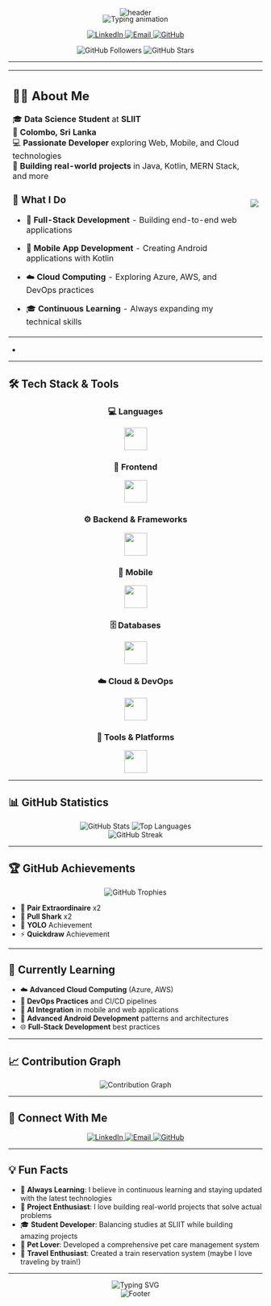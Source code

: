 <p align="center">
  <img src="https://capsule-render.vercel.app/api?type=waving&color=0:0EA5E9,50:22C55E,100:F59E0B&height=220&section=header&text=Tharaka%20Samaraweera&fontSize=48&fontColor=ffffff&fontAlignY=36&desc=Data%20Science%20Student%20%7C%20Full-Stack%20Developer%20%7C%20Tech%20Enthusiast&descAlignY=56&descAlign=50" alt="header"/>
</p>

<p align="center" style="margin-top:-18px;">
  <img src="https://readme-typing-svg.demolab.com?font=Fira+Code&pause=1200&color=FF2D95&center=true&vCenter=true&width=700&lines=Welcome+to+my+GitHub!;Full-Stack+%26+Mobile+Developer;Android+%28Kotlin%29+%7C+React+%7C+Java;Always+learning+something+new+%F0%9F%9A%80" alt="Typing animation" />
</p>

<p align="center">
  <a href="https://www.linkedin.com/in/tharaka-samaraweera-b0a9b1365">
  <img alt="LinkedIn" src="https://img.shields.io/badge/LinkedIn-0A66C2?style=for-the-badge&logo=linkedin&logoColor=white"/>
  </a>
  <a href="mailto:tharakasamaraweera45@gmail.com">
  <img alt="Email" src="https://img.shields.io/badge/Email-ea4335?style=for-the-badge&logo=gmail&logoColor=white"/>
  </a>
  <a href="https://github.com/Tharaka4452">
  <img alt="GitHub" src="https://img.shields.io/badge/GitHub-100000?style=for-the-badge&logo=github&logoColor=white"/>
  </a>
</p>

<div align="center">
  <img src="https://img.shields.io/github/followers/Tharaka4452?label=Followers" alt="GitHub Followers" />
  <img src="https://img.shields.io/github/stars/Tharaka4452?label=Stars" alt="GitHub Stars" />
</div>

---

<div align="center">
  
<table>
  <tr>
    <td>

 ## 🧑‍💻 About Me

🎓 **Data Science Student** at **SLIIT**  
📍 **Colombo, Sri Lanka**  
💻 **Passionate Developer** exploring Web, Mobile, and Cloud technologies  
🚀 **Building real-world projects** in Java, Kotlin, MERN Stack, and more

### 🎯 What I Do
- 🔨 **Full-Stack Development** - Building end-to-end web applications
- 📱 **Mobile App Development** - Creating Android applications with Kotlin
- ☁️ **Cloud Computing** - Exploring Azure, AWS, and DevOps practices
- 🎓 **Continuous Learning** - Always expanding my technical skills

    </td>
    <td>
      <img src="https://user-images.githubusercontent.com/74038190/212749447-bfb7e725-6987-49d9-ae85-2015e3e7cc41.gif">
    </td>
  </tr>
</table>

</div>



- 

---

## 🛠️ Tech Stack & Tools  

<div align="center">

### 💻 Languages  
<img src="https://skillicons.dev/icons?i=java,kotlin,python,js,ts,c,cpp" height="45" />

### 🎨 Frontend  
<img src="https://skillicons.dev/icons?i=react,html,css,tailwind,bootstrap,materialui" height="45" />

### ⚙️ Backend & Frameworks  
<img src="https://skillicons.dev/icons?i=nodejs,express,spring,java" height="45" />

### 📱 Mobile  
<img src="https://skillicons.dev/icons?i=android,kotlin,firebase" height="45" />

### 🗄️ Databases  
<img src="https://skillicons.dev/icons?i=mysql,mongodb,firebase" height="45" />

### ☁️ Cloud & DevOps  
<img src="https://skillicons.dev/icons?i=aws,azure,docker,gitlab" height="45" />

### 🔧 Tools & Platforms  
<img src="https://skillicons.dev/icons?i=git,github,vscode,eclipse,postman,linux" height="45" />

</div>


---

## 📊 GitHub Statistics

<div align="center">
  <img src="https://github-readme-stats.vercel.app/api?username=Tharaka4452&show_icons=true&theme=tokyonight&hide_border=true&count_private=true" alt="GitHub Stats" />
  <img src="https://github-readme-stats.vercel.app/api/top-langs/?username=Tharaka4452&layout=compact&theme=tokyonight&hide_border=true" alt="Top Languages" />
</div>

<div align="center">
  <img src="https://github-readme-streak-stats.herokuapp.com/?user=Tharaka4452&theme=tokyonight&hide_border=true" alt="GitHub Streak" />
</div>

---

## 🏆 GitHub Achievements

<div align="center">
  <img src="https://github-profile-trophy.vercel.app/?username=Tharaka4452&theme=tokyonight&no-frame=true&row=1&column=7" alt="GitHub Trophies" />
</div>

- 🏅 **Pair Extraordinaire** x2
- 🦈 **Pull Shark** x2
- 🎯 **YOLO** Achievement
- ⚡ **Quickdraw** Achievement

---

## 🌱 Currently Learning

- ☁️ **Advanced Cloud Computing** (Azure, AWS)
- 🔧 **DevOps Practices** and CI/CD pipelines
- 🤖 **AI Integration** in mobile and web applications
- 📱 **Advanced Android Development** patterns and architectures
- 🌐 **Full-Stack Development** best practices

---

## 📈 Contribution Graph

<div align="center">
  <img src="https://github-readme-activity-graph.vercel.app/graph?username=Tharaka4452&theme=tokyonight&hide_border=true" alt="Contribution Graph" />
</div>

---

## 🤝 Connect With Me

<p align="center">
  <a href="https://www.linkedin.com/in/tharaka-samaraweera-b0a9b1365">
  <img alt="LinkedIn" src="https://img.shields.io/badge/LinkedIn-0A66C2?style=for-the-badge&logo=linkedin&logoColor=white"/>
  </a>
  <a href="mailto:tharakasamaraweera45@gmail.com">
  <img alt="Email" src="https://img.shields.io/badge/Email-ea4335?style=for-the-badge&logo=gmail&logoColor=white"/>
  </a>
  <a href="https://github.com/Tharaka4452">
  <img alt="GitHub" src="https://img.shields.io/badge/GitHub-100000?style=for-the-badge&logo=github&logoColor=white"/>
  </a>
</p>

---

## 💡 Fun Facts

- 🎯 **Always Learning**: I believe in continuous learning and staying updated with the latest technologies
- 🚀 **Project Enthusiast**: I love building real-world projects that solve actual problems
- 🎓 **Student Developer**: Balancing studies at SLIIT while building amazing projects
- 🐾 **Pet Lover**: Developed a comprehensive pet care management system
- 🚂 **Travel Enthusiast**: Created a train reservation system (maybe I love traveling by train!)

---

<div align="center">
  <img src="https://readme-typing-svg.herokuapp.com?font=Fira+Code&pause=1000&color=2F81F7&center=true&vCenter=true&width=435&lines=Code%2C+Learn%2C+and+Build+every+day!;Let's+connect+and+collaborate!;Thanks+for+visiting+my+profile!" alt="Typing SVG" />
</div>

<div align="center">
  <img src="https://capsule-render.vercel.app/api?type=waving&color=0:0EA5E9,50:22C55E,100:F59E0B&height=100&section=footer" alt="Footer" />
</div>
